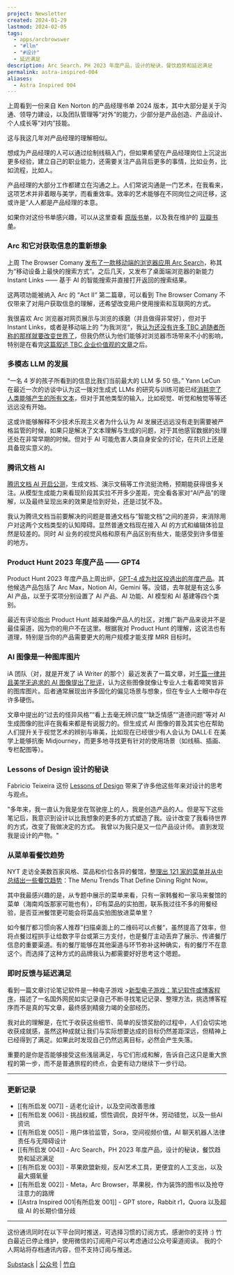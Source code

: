 ```yaml
---
project: Newsletter
created: 2024-01-29
lastmod: 2024-02-05
tags:
  - apps/arcbrowswer
  - "#llm"
  - "#设计"
  - 延迟满足
description: Arc Search，PH 2023 年度产品，设计的秘诀，餐饮趋势和延迟满足
permalink: astra-inspired-004
aliases:
  - Astra Inspired 004
---
```

上周看到一份来自 Ken Norton 的产品经理书单 2024 版本，其中大部分是关于沟通、领导力建设，以及团队管理等“对外”的能力，少部分是产品创造、产品设计、个人成长等“对内”技能。

这与我这几年对产品经理的理解相似。

想成为产品经理的人可以通过绘制线稿入门，但如果希望在产品经理岗位上沉淀出更多经验，建立自己的职业能力，还需要关注产品背后更多的事情，比如业务，比如流程，比如人。

产品经理的大部分工作都建立在沟通之上。人们常说沟通是一门艺术，在我看来，这项艺术并非着眼与美学，而看重效率。效率的艺术能够在不同岗位之间迁移，这或许是“人人都是产品经理的本意。

如果你对这份书单感兴趣，可以从这里查看 [原版书单](https://www.bringthedonuts.com/essays/books-for-product-managers.html)，以及我在维护的 [豆瓣书单](https://www.douban.com/doulist/157659920/)。

### Arc 和它对获取信息的重新想象

上周 The Browser Comany [发布了一款移动端的浏览器应用 Arc Search](https://x.com/browsercompany/status/1751968818283315212?s=20)，称其为“移动设备上最快的搜索方式”。之后几天，又发布了桌面端浏览器的新能力 Instant Links —— 基于 AI 的智能搜索并直接打开返回的搜索结果。

这两项功能被纳入 Arc 的 “Act II“ 第二篇章，可以看到  The Browser Comany 不仅带来了对用户获取信息的理解，还希望改变用户使用搜索和互联网的方式。

我很喜欢 Arc 浏览器对网页展示与浏览的琢磨（并且做得非常好），但对于 Instant Links，或者是移动端上的 ”为我浏览“，我[认为还没有许多 TBC 追随者所称的那样就要改变世界了](https://web.okjike.com/originalPost/65be4a436d9f1906315e6b1a)，但我仍然认为他们能够对浏览器市场带来不小的影响，特别是在看完[这篇叙述 TBC 企业价值观的文章](https://thebrowser.company/values/)之后。

### 多模态 LLM 的发展

“一名 4 岁的孩子所看到的信息比我们当前最大的 LLM 多 50 倍。” Yann LeCun 在最近一次的访谈中认为这一拨对生成式 LLMs 的研究与训练可能已经[消耗完了人类能够产生的所有文本](https://x.com/tomosman/status/1750825884020338902?s=20)，但对于其他类型的输入，比如视觉、听觉和触觉等等还远远没有开始。

这或许能够解释不少技术乐观主义者为什么认为 AI 发展还远远没有走到需要被严格监管的时候，如果只是解决了文本理解与生成的问题，对于其他感官数据的处理还处在非常早期的时候。但对于 AI 可能危害人类自身安全的讨论，在共识上还是具备现实意义的。

### 腾讯文档 AI

[腾讯文档 AI 开启公测](https://docs.qq.com/aio/DYnhadnVjSHZBaFVm?p=jUphCbMm7YHGIKQOgXuGO2)，生成文档、演示文稿等工作流挺流畅，预期能获得很多关注。从模型生成能力来看现阶段其实拉不开多少差距，完全看各家对“AI产品”的理解，以及最终呈现出来的效果是恰到好处，还是过犹不及。

我认为腾讯文档当前要解决的问题是普通文档与”智能文档“之间的差异，来消除用户对这两个文档类型的认知障碍。显然普通文档现在接入 AI 的方式和编辑体验显然是较差的。同时 AI 业务的视觉风格和原有产品区别有些大，能感受到许多借鉴的地方。

### Product Hunt 2023 年度产品 —— GPT4

Product Hunt 2023 年度产品上周出炉，[GPT-4 成为社区投选出的年度产品](https://www.producthunt.com/golden-kitty-awards/hall-of-fame?year=2023#product-of-the-year)。其他候选产品包括了 Arc Max，Notion AI，Gemini 等。没错，去年就是有这么多 AI 产品，以至于奖项分别设置了 AI 产品、AI 功能、AI 模型和 AI 基建等四个类别。

最近有评论指出 Product Hunt 越来越像产品人的社区，对推广新产品来说并不是最佳渠道，因为你的用户不在这里。根据我对 Product Hunt 的理解，这说法也有道理，特别是当你的产品需要更大的用户规模才能支撑 MRR 目标时。

### AI 图像是一种图库图片

iA 团队（对，就是开发了 iA Writer 的那个）最近发表了一篇文章，对[千篇一律并且美学无追求的 AI 图像提出了批评](https://ia.net/topics/ai-art-is-the-new-stock-image)，认为这些图像就像让专业人士看着啼笑皆非的图库图片。后者通常展现出许多固化的偏见场景与想象，但在专业人士眼中存在许多硬伤。

文章中提出的“过去的怪异风格”“看上去毫无辨识度”“缺乏情感”“道德问题”等对 AI 生成图像的批评在我看来都是有说服力的。但生成式 AI 图像的普及其实也在帮助人们提升关于视觉艺术的辨别与审美，比如现在已经很少有人会认为 DALL·E 在美学上能够抗衡 Midjourney，而更多地寻找更有针对的使用场景（如线稿、插画、专栏配图等）。

### Lessons of Design 设计的秘诀

Fabricio Teixeira 这份 [Lessons of Design](https://lessons.design/) 带来了许多他这些年来对设计的思考与观点。

"多年来，我一直认为我是坐在驾驶座上的人，我是创造产品的人。但是写下这些笔记后，我意识到设计以比我想象的更多的方式塑造了我。设计改变了我看待世界的方式，改变了我做决定的方式。  我曾以为我只是又一位产品设计师。  直到发现我是设计的产物。"

### 从菜单看餐饮趋势

NYT 走访全美数百家风格、菜品和价位各异的餐馆，[整理出 121 家的菜单并从中总结出一些餐饮趋势](https://www.nytimes.com/interactive/2024/01/22/dining/restaurant-menu-trends.html)：The Menu Trends That Define Dining Right Now。

其中我最感兴趣的是，从专题中展示的菜单来看，只有一家韩餐和一家马来餐馆的菜单（海南鸡饭那家可能也有），印有菜品的实拍图，联系我过往不多的用餐经验，是否亚洲餐馆更可能会将菜品实拍图放进菜单里？

如今餐厅都习惯向客人推荐”扫描桌面上的二维码可以点餐“，虽然提高了效率，但将点餐过程拱手让给数字平台或第三方支付，也是餐厅主动丢弃了展示、传递餐厅信息的重要渠道。有的餐厅能够在其他渠道与环节弥补这种确实，有的餐厅不在意这个。而选择了这种方式的品牌我认为都需要好好思考这个嗯题。

### 即时反馈与延迟满足

看到一篇文章讨论笔记软件是一种电子游戏 >[新型电子游戏：笔记软件或博客程序](https://pathos.page/blog/note-taking-is-new-electronic-game)，描述了一名国外网民如实记录自己不断寻找笔记记录、整理方法，挑选博客程序而不是真的写文章，最终感到精疲力竭的全部经历。

我对此的理解是，在忙于收获这些细节、简单的反馈奖励的过程中，人们会切实地收获成就感，虽然这种成就让我们与实际想要达成的目标仍然差距深远，但精神上已经得到了满足。如果此时发现自己仍然远离目标，必然会产生失落。

重要的是你是否能够接受这些浅层满足，与它们形成和解，告诉自己这只是重大旅程的第一步，而不是普通旅程的终点，会更有动力继续下一步行动。

---
### 更新记录

- [[有所启发 007]] - 适老化设计，以及空间改善思维
- [[有所启发 006]] - 挑战权威，惯性调侃，良好午休，劳动错觉，以及一些AI资讯
- [[有所启发 005]] - 用户体验监管，Sora，空间视频价值，AI 聊天机器人法律责任与无障碍设计
- [[有所启发 004]] - Arc Search，PH 2023 年度产品，设计的秘诀，餐饮趋势和延迟满足
- [[有所启发 003]] - 苹果欧盟新规，反AI艺术工具，更便宜的人工支出，以及最大摄氧量
-  [[有所启发 002]] - Meta，Arc Browser，苹果税，作为装饰的图书以及抢夺注意力的路牌
-  [[Astra Inspired 001|有所启发 001]] - GPT store，Rabbit r1，Quora 以及超级 AI 的长期价值分歧

---

这份通讯同时在以下平台同时推送，可选择习惯的订阅方式，感谢你的支持 :)
竹白最近已停止维护，使用微信的订阅用户可以考虑通过公众号渠道阅读。
我的个人网站将存档通讯内容，但不支持订阅与推送。

[Substack](https://yishan.substack.com/) | [公众号](https://mp.weixin.qq.com/s/eRBhP4IQz221hid-saIoqA) | [竹白](https://speciouspm.zhubai.love/)